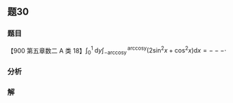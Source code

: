 ## 题30
### 题目
【900 第五章数二 A 类 18】${\int }_{0}^{1}\mathrm{\;d}y{\int }_{-\operatorname{arccosy}}^{\operatorname{arccosy}}( {2{\sin }^{2}x + {\cos }^{2}x}) \mathrm{d}x =  -  -  -  \cdot$
### 分析

### 解